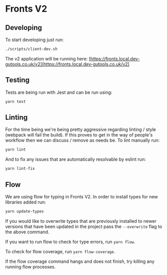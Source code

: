 # Fronts V2

## Developing

To start developing just run:

```bash
./scripts/client-dev.sh
```

The v2 application will be running here:
[https://fronts.local.dev-gutools.co.uk/v2](https://fronts.local.dev-gutools.co.uk/v2)

## Testing

Tests are being run with Jest and can be run using:

```bash
yarn test
```

## Linting
For the time being we're being pretty aggressive regarding linting / style
(webpack will fail the build). If this proves to get in the way of people's
workflow then we can discuss / remove as needs be. To lint manually run:

```bash
yarn lint
```

And to fix any issues that are automatically resolvable by eslint run:

```bash
yarn lint-fix
```

## Flow
We are using flow for typing in Fronts V2. In order to install types for new
libraries added run:

```bash
yarn update-types
```

If you would like to overwrite types that are previously installed to newer
versions that have been updated in the project pass the `--overwrite` flag to
the above command.

If you want to run flow to check for type errors, run `yarn flow`.

To check for flow coverage, run `yarn flow-coverage`.

If the flow coverage command hangs and does not finish, try killing any running flow processes.
